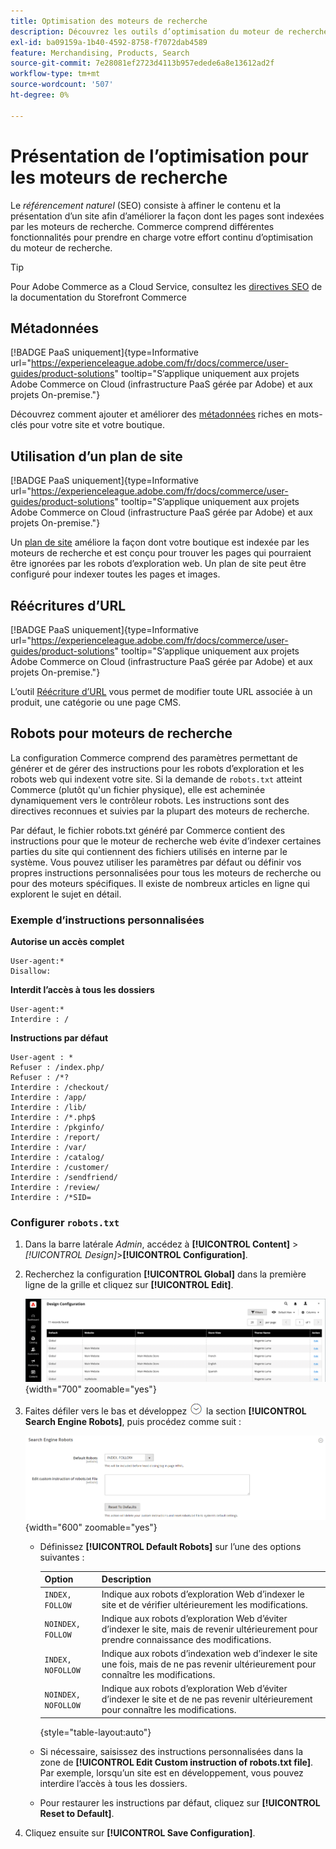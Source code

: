 ```yaml
---
title: Optimisation des moteurs de recherche
description: Découvrez les outils d’optimisation du moteur de recherche (SEO) pour les sites Commerce et les bonnes pratiques pour une SEO optimale.
exl-id: ba09159a-1b40-4592-8758-f7072dab4589
feature: Merchandising, Products, Search
source-git-commit: 7e28081ef2723d4113b957edede6a8e13612ad2f
workflow-type: tm+mt
source-wordcount: '507'
ht-degree: 0%

---
```


# Présentation de l’optimisation pour les moteurs de recherche

Le _référencement naturel_ (SEO) consiste à affiner le contenu et la présentation d’un site afin d’améliorer la façon dont les pages sont indexées par les moteurs de recherche. Commerce comprend différentes fonctionnalités pour prendre en charge votre effort continu d’optimisation du moteur de recherche.

>[!TIP]
>
>Pour Adobe Commerce as a Cloud Service, consultez les [directives SEO](https://experienceleague.adobe.com/developer/commerce/storefront/setup/seo/indexing/?lang=fr) de la documentation du Storefront Commerce

## Métadonnées

[!BADGE PaaS uniquement]{type=Informative url="https://experienceleague.adobe.com/fr/docs/commerce/user-guides/product-solutions" tooltip="S’applique uniquement aux projets Adobe Commerce on Cloud (infrastructure PaaS gérée par Adobe) et aux projets On-premise."}

Découvrez comment ajouter et améliorer des [métadonnées](meta-data.md) riches en mots-clés pour votre site et votre boutique.

## Utilisation d’un plan de site

[!BADGE PaaS uniquement]{type=Informative url="https://experienceleague.adobe.com/fr/docs/commerce/user-guides/product-solutions" tooltip="S’applique uniquement aux projets Adobe Commerce on Cloud (infrastructure PaaS gérée par Adobe) et aux projets On-premise."}

Un [plan de site](sitemap-xml.md) améliore la façon dont votre boutique est indexée par les moteurs de recherche et est conçu pour trouver les pages qui pourraient être ignorées par les robots d’exploration web. Un plan de site peut être configuré pour indexer toutes les pages et images.

## Réécritures d’URL

[!BADGE PaaS uniquement]{type=Informative url="https://experienceleague.adobe.com/fr/docs/commerce/user-guides/product-solutions" tooltip="S’applique uniquement aux projets Adobe Commerce on Cloud (infrastructure PaaS gérée par Adobe) et aux projets On-premise."}

L’outil [Réécriture d’URL](url-rewrite.md) vous permet de modifier toute URL associée à un produit, une catégorie ou une page CMS.

## Robots pour moteurs de recherche

La configuration Commerce comprend des paramètres permettant de générer et de gérer des instructions pour les robots d’exploration et les robots web qui indexent votre site. Si la demande de `robots.txt` atteint Commerce (plutôt qu&#39;un fichier physique), elle est acheminée dynamiquement vers le contrôleur robots. Les instructions sont des directives reconnues et suivies par la plupart des moteurs de recherche.

Par défaut, le fichier robots.txt généré par Commerce contient des instructions pour que le moteur de recherche web évite d’indexer certaines parties du site qui contiennent des fichiers utilisés en interne par le système. Vous pouvez utiliser les paramètres par défaut ou définir vos propres instructions personnalisées pour tous les moteurs de recherche ou pour des moteurs spécifiques. Il existe de nombreux articles en ligne qui explorent le sujet en détail.

### Exemple d’instructions personnalisées

**Autorise un accès complet**

    User-agent:*
    Disallow:

**Interdit l’accès à tous les dossiers**

    User-agent:*
    Interdire : /

**Instructions par défaut**

    User-agent : *
    Refuser : /index.php/
    Refuser : /*?
    Interdire : /checkout/
    Interdire : /app/
    Interdire : /lib/
    Interdire : /*.php$
    Interdire : /pkginfo/
    Interdire : /report/
    Interdire : /var/
    Interdire : /catalog/
    Interdire : /customer/
    Interdire : /sendfriend/
    Interdire : /review/
    Interdire : /*SID=

### Configurer `robots.txt`

1. Dans la barre latérale _Admin_, accédez à **[!UICONTROL Content]** > _[!UICONTROL Design]_>**[!UICONTROL Configuration]**.

1. Recherchez la configuration **[!UICONTROL Global]** dans la première ligne de la grille et cliquez sur **[!UICONTROL Edit]**.

   ![Configuration de la conception globale](./assets/design-configuration-grid.png){width="700" zoomable="yes"}

1. Faites défiler vers le bas et développez ![Sélecteur d’extension](../assets/icon-display-expand.png) la section **[!UICONTROL Search Engine Robots]**, puis procédez comme suit :

   ![Configuration de la conception - robots de moteurs de recherche](./assets/design-configuration-search-engine-robots.png){width="600" zoomable="yes"}

   - Définissez **[!UICONTROL Default Robots]** sur l’une des options suivantes :

     | Option | Description |
     |------|------------|
     | `INDEX, FOLLOW` | Indique aux robots d’exploration Web d’indexer le site et de vérifier ultérieurement les modifications. |
     | `NOINDEX, FOLLOW` | Indique aux robots d’exploration Web d’éviter d’indexer le site, mais de revenir ultérieurement pour prendre connaissance des modifications. |
     | `INDEX, NOFOLLOW` | Indique aux robots d’indexation web d’indexer le site une fois, mais de ne pas revenir ultérieurement pour connaître les modifications. |
     | `NOINDEX, NOFOLLOW` | Indique aux robots d’exploration Web d’éviter d’indexer le site et de ne pas revenir ultérieurement pour connaître les modifications. |

     {style="table-layout:auto"}

   - Si nécessaire, saisissez des instructions personnalisées dans la zone de **[!UICONTROL Edit Custom instruction of robots.txt file]**. Par exemple, lorsqu’un site est en développement, vous pouvez interdire l’accès à tous les dossiers.

   - Pour restaurer les instructions par défaut, cliquez sur **[!UICONTROL Reset to Default]**.

1. Cliquez ensuite sur **[!UICONTROL Save Configuration]**.

